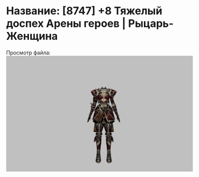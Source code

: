 # Название: [8747] +8 Тяжелый доспех Арены героев | Рыцарь-Женщина

Просмотр файла:
![p010031.png](p010031.png)